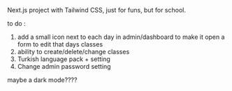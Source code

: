 Next.js project with Tailwind CSS, just for funs, but for school.

to do :
1. add a small icon next to each day in admin/dashboard to make it open a form to edit that days classes
2. ability to create/delete/change classes
3. Turkish language pack + setting
4. Change admin password setting


maybe a dark mode????